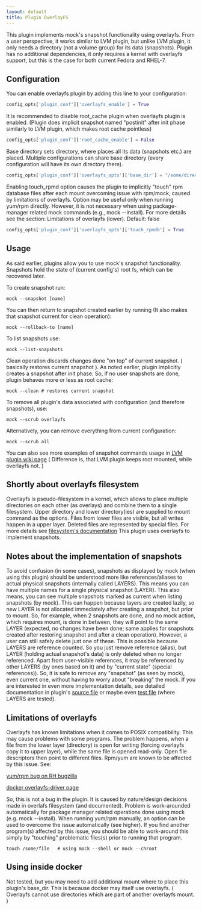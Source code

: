 ```yaml
---
layout: default
title: Plugin OverlayFS
---
```


This plugin implements mock's snapshot functionality using overlayfs. From a user perspective, it works similar to LVM plugin, but unlike LVM plugin, it only needs a directory (not a volume group) for its data (snapshots). Plugin has no additional dependencies, it only requires a kernel with overlayfs support, but this is the case for both current Fedora and RHEL-7.

## Configuration
You can enable overlayfs plugin by adding this line to your configuration:
```python
config_opts['plugin_conf']['overlayfs_enable'] = True
```

It is recommended to disable root_cache plugin when overlayfs plugin is enabled. (Plugin does implicit snapshot named "postinit" after init phase similarly to LVM plugin, which makes root cache pointless)
```python
config_opts['plugin_conf']['root_cache_enable'] = False
```
Base directory sets directory, where places all its data (snapshots etc.) are placed. Multiple configurations can share base directory (every configuration will have its own directory there).
```python
config_opts['plugin_conf']['overlayfs_opts']['base_dir'] = "/some/directory"
```

Enabling touch_rpmd option causes the plugin to implicitly "touch" rpm database files after each mount overcoming issue with rpm/mock, caused by limitations of overlayfs. Option may be useful only when running yum/rpm directly. However, it is not necessary when using package-manager related mock commands (e.g., mock --install). For more details see the section: Limitations of overlayfs (lower).
Default: false
```python
config_opts['plugin_conf']['overlayfs_opts']['touch_rpmdb'] = True
```

## Usage
As said earlier, plugins allow you to use mock's snapshot functionality. Snapshots hold the state of (current config's) root fs, which can be recovered later.

To create snapshot run:

    mock --snapshot [name]

You can then return to snapshot created earlier by running (It also makes that snapshot current for clean operation):

    mock --rollback-to [name]

To list snapshots use:

    mock --list-snapshots

Clean operation discards changes done "on top" of current snapshot. ( basically restores current snapshot ). As noted earlier, plugin implicitly creates a snapshot after init phase. So, if no user snapshots are done, plugin behaves more or less as root cache:

    mock --clean # restores current snapshot

To remove all plugin's data associated with configuration (and therefore snapshots), use:

    mock --scrub overlayfs

Alternatively, you can remove everything from current configuration:

    mock --scrub all

You can also see more examples of snapshot commands usage in [LVM plugin wiki page](https://rpm-software-management.github.io/mock/Plugin-LvmRoot)
( Difference is, that LVM plugin keeps root mounted, while overlayfs not. )

## Shortly about overlayfs filesystem
Overlayfs is pseudo-filesystem in a kernel, which allows to place multiple directories on each other (as overlays) and combine them to a single filesystem. Upper directory and lower directory(ies) are supplied to mount command as the options. Files from lower files are visible, but all writes happen in a upper layer. Deleted files are represented by special files. For more details see [filesystem's documentation](https://www.kernel.org/doc/Documentation/filesystems/overlayfs.txt) This plugin uses overlayfs to implement snapshots.

## Notes about the implementation of snapshots
To avoid confusion (in some cases), snapshots as displayed by mock (when using this plugin) should be understood more like references/aliases to actual physical snapshots (internally called LAYERS). This means you can have multiple names for a single physical snapshot (LAYER). This also means, you can see multiple snapshots marked as current when listing snapshots (by mock). This can happen because layers are created lazily, so new LAYER is not allocated immediately after creating a snapshot, but prior to mount. So, for example, when 2 snapshots are done, and no mock action, which requires mount, is done in between, they will point to the same LAYER (expected, no changes have been done; same applies for snapshots created after restoring snapshot and after a clean operation). However, a user can still safely delete just one of these. This is possible because LAYERS are reference counted. So you just remove reference (alias), but LAYER (holding actual snapshot's data) is only deleted when no longer referenced. Apart from user-visible references, it may be referenced by other LAYERS (by ones based on it) and by "current state" (special references)). So, it is safe to remove any "snapshot" (as seen by mock), even current one, without having to worry about "breaking" the mock. If you are interested in even more implementation details, see detailed documentation in plugin's [source file](https://github.com/rpm-software-management/mock/blob/devel/mock/py/mockbuild/plugins/overlayfs.py) or maybe even [test file](https://github.com/rpm-software-management/mock/blob/devel/mock/tests/overlayfs_layers_test.py) (where LAYERS are tested).

## Limitations of overlayfs
Overlayfs has known limitations when it comes to POSIX compatibility. This may cause problems with some programs. The problem happens, when a file from the lower layer (directory) is open for writing (forcing overlayfs copy it to upper layer), while the same file is opened read-only. Open file descriptors then point to different files. Rpm/yum are known to be affected by this issue. See:

[yum/rpm bug on RH bugzilla](https://bugzilla.redhat.com/show_bug.cgi?id=1213602)

[docker overlayfs-driver page](https://docs.docker.com/storage/storagedriver/overlayfs-driver/#limitations-on-overlayfs-compatibility)

So, this is not a bug in the plugin. It is caused by nature/design decisions made in overlafs filesystem (and documented). Problem is work-arounded automatically for package manager related operations done using mock (e.g. mock --install). When running yum/rpm manually, an option can be used to overcome the issue automatically (see higher). If you find another program(s) affected by this issue, you should be able to work-around this simply by "touching" problematic files(s) prior to running that program.

    touch /some/file   # using mock --shell or mock --chroot

## Using inside docker
Not tested, but you may need to add additional mount where to place this plugin's base_dir. This is because docker may itself use overlayfs. ( Overlayfs cannot use directories which are part of another overlayfs mount. )
